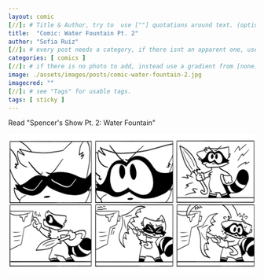 ```yaml
---
layout: comic
[//]: # Title & Author, try to  use [""] quotations around text. (optional, just formality).
title:  "Comic: Water Fountain Pt. 2"
author: "Sofia Ruiz"
[//]: # every post needs a category, if there isnt an apparent one, use [misc].
categories: [ comics ]
[//]: # if there is no photo to add, instead use a gradient from [none] folder by picking a number from 1-10. (all gradients are .jpg)
image: ./assets/images/posts/comic-water-fountain-2.jpg
imagecred: ""
[//]: # see "Tags" for usable tags.
tags: [ sticky ]
---
```

Read "Spencer's Show Pt. 2: Water Fountain"

![Spencer's Show Pt 1: Water Fountain](../assets/images/comics/comic-water-fountain-2.jpg)